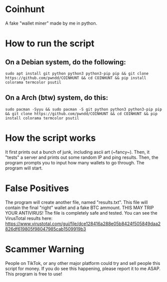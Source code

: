 # Coinhunt
A fake "wallet miner" made by me in python.

# How to run the script
## On a Debian system, do the following:
```sudo apt install git python python3 python3-pip pip && git clone https://github.com/pwndd/COINHUNT && cd COINHUNT && pip install colorama termcolor psutil```
## On a Arch (btw) system, do this:
```sudo pacman -Syyu && sudo pacman -S git python python3 python3-pip pip && git clone https://github.com/pwndd/COINHUNT && cd COINHUNT && pip install colorama termcolor psutil```

# How the script works
It first prints out a bunch of junk, including ascii art (~fancy~). Then, it "tests" a server and prints out some random IP and ping results. Then, the program prompts you to input how many wallets to go through. The program will start.

# False Positives
The program will create another file, named "results.txt". This file will contain the final "right" wallet and a fake BTC ammount. THIS MAY TRIP YOUR ANTIVIRUS! The file is completely safe and tested. You can see the VirusTotal results here: https://www.virustotal.com/gui/file/dce128416a288e05b8424f505849daa2826df619805f98047985cab1509919b3

# Scammer Warning
People on TikTok, or any other major platform could try and sell people this script for money. If you do see this happening, please report it to me ASAP. This program is free to use!
